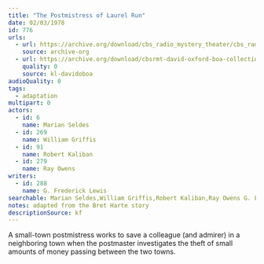 ```yaml
---
title: "The Postmistress of Laurel Run"
date: 02/03/1978
id: 776
urls: 
  - url: https://archive.org/download/cbs_radio_mystery_theater/cbs_radio_mystery_theater-0751-0800.zip/cbs_radio_mystery_theater-0751-0800%2Fcbsrmt_0776_the_postmistress_of_laurel_run.mp3
    source: archive-org
  - url: https://archive.org/download/cbsrmt-david-oxford-boa-collection/CBSRMT-780203-0776-The-Postmistress-of-Laurel-Run-(128-48)_WBBM-JE-{BoA}.mp3
    quality: 0
    source: kl-davidoboa
audioQuality: 0
tags: 
  - adaptation
multipart: 0
actors:  
  - id: 6
    name: Marian Seldes  
  - id: 269
    name: William Griffis  
  - id: 91
    name: Robert Kaliban  
  - id: 279
    name: Ray Owens
writers:  
  - id: 288
    name: G. Frederick Lewis
searchable: Marian Seldes,William Griffis,Robert Kaliban,Ray Owens G. Frederick Lewis
notes: adapted from the Bret Harte story
descriptionSource: kf
---
```

A small-town postmistress works to save a colleague (and admirer) in a neighboring town when the postmaster investigates the theft of small amounts of money passing between the two towns.